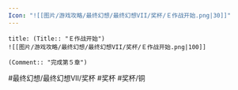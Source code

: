 ```yaml
---
Icon: "![[图片/游戏攻略/最终幻想/最终幻想VII/奖杯/Ｅ作战开始.png|30]]"
---
```

```ad-common-bronze-trophy
title: (Title:: "Ｅ作战开始")
![[图片/游戏攻略/最终幻想/最终幻想VII/奖杯/Ｅ作战开始.png|100]]

(Comment:: "完成第５章")
```

#最终幻想/最终幻想VII/奖杯 #奖杯 #奖杯/铜
